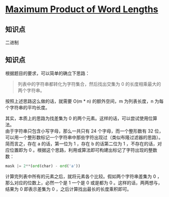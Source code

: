 # [Maximum Product of Word Lengths](https://leetcode.com/problems/maximum-product-of-word-lengths/)

## 知识点

二进制

## 知识点

根据题目的要求，可以简单的确立下思路：

> 列表中的字符串都转化为字符集合，然后找出交集为 0 的长度相乘最大的两个字符串。

按照上述思路这么做的话，就需要 O(m \* n) 的额外空间，m 为列表长度，n 为每个字符串的平均长度。

其实，本质上的思路为找差集为 0 的两个元素。这样的话，可以尝试使用位算法。  
由于字符串只包含小写字母，那么一共只有 24 个字母，而一个整形数有 32 位，可以用一个整形数标记一个字符串中那些字符出现过（类似布隆过滤器的思路）。简而言之，存在 a 的话，第一位为 1 ，存在 b 的话第二位为 1 ，不存在的话，对应位置即为 0 。根据这个思路，利用或算法即可构建出标记了字符出现的整数数：

```python
mask |= 2**(ord(char) - ord('a'))
```

计算完列表中所有的元素之后，就将元素各个比较。假如两个字符串差集为 0 ，那么对应的位数上，必然一个是 1 一个是 0 或是都为 0 。这样的话，两两想与，结果为 0 即表示差集为 0 ，之后计算找出最长的长度乘积即可。
